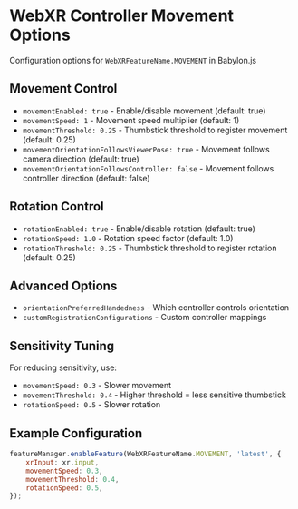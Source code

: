 # WebXR Controller Movement Options

Configuration options for `WebXRFeatureName.MOVEMENT` in Babylon.js

## Movement Control
- `movementEnabled: true` - Enable/disable movement (default: true)
- `movementSpeed: 1` - Movement speed multiplier (default: 1)
- `movementThreshold: 0.25` - Thumbstick threshold to register movement (default: 0.25)
- `movementOrientationFollowsViewerPose: true` - Movement follows camera direction (default: true)
- `movementOrientationFollowsController: false` - Movement follows controller direction (default: false)

## Rotation Control
- `rotationEnabled: true` - Enable/disable rotation (default: true)
- `rotationSpeed: 1.0` - Rotation speed factor (default: 1.0)  
- `rotationThreshold: 0.25` - Thumbstick threshold to register rotation (default: 0.25)

## Advanced Options
- `orientationPreferredHandedness` - Which controller controls orientation
- `customRegistrationConfigurations` - Custom controller mappings

## Sensitivity Tuning
For reducing sensitivity, use:
- `movementSpeed: 0.3` - Slower movement
- `movementThreshold: 0.4` - Higher threshold = less sensitive thumbstick
- `rotationSpeed: 0.5` - Slower rotation

## Example Configuration
```javascript
featureManager.enableFeature(WebXRFeatureName.MOVEMENT, 'latest', {
    xrInput: xr.input,
    movementSpeed: 0.3,
    movementThreshold: 0.4,
    rotationSpeed: 0.5,
});
```